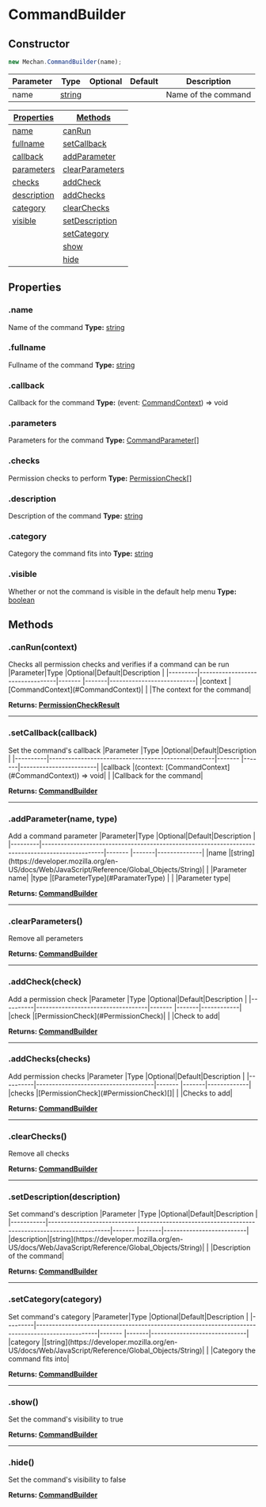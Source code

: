 # CommandBuilder

## Constructor
```js
new Mechan.CommandBuilder(name);
```
| Parameter   | Type                                                                                                | Optional | Default | Description                                                    |
|-------------|-----------------------------------------------------------------------------------------------------|----------|---------|----------------------------------------------------------------|
| name        | [string](https://developer.mozilla.org/en-US/docs/Web/JavaScript/Reference/Global_Objects/String)   |          |         | Name of the command                                            |

|[Properties](#CommandBuilder?scrollTo=properties)  |[Methods](#CommandBuilder?scrollTo=methods)            |
|---------------------------------------------------|-----------------------------------------------------------|
|[name](#CommandBuilder?scrollTo=name)              |[canRun](#CommandBuilder?scrollTo=canRun)                  |
|[fullname](#CommandBuilder?scrollTo=fullname)      |[setCallback](#CommandBuilder?scrollTo=setCallback)        |
|[callback](#CommandBuilder?scrollTo=callback)      |[addParameter](#CommandBuilder?scrollTo=addParameter)      |
|[parameters](#CommandBuilder?scrollTo=parameters)  |[clearParameters](#CommandBuilder?scrollTo=clearParameters)|
|[checks](#CommandBuilder?scrollTo=checks)          |[addCheck](#CommandBuilder?scrollTo=addCheck)              |
|[description](#CommandBuilder?scrollTo=description)|[addChecks](#CommandBuilder?scrollTo=addChecks)            |
|[category](#CommandBuilder?scrollTo=category)      |[clearChecks](#CommandBuilder?scrollTo=clearChecks)        |
|[visible](#CommandBuilder?scrollTo=visible)        |[setDescription](#CommandBuilder?scrollTo=setDescription)  |
|                                                   |[setCategory](#CommandBuilder?scrollTo=setCategory)        |
|                                                   |[show](#CommandBuilder?scrollTo=show)                      |
|                                                   |[hide](#CommandBuilder?scrollTo=hide)                      |


## Properties
### .name
Name of the command
**Type:** [string](https://developer.mozilla.org/en-US/docs/Web/JavaScript/Reference/Global_Objects/String)

### .fullname
Fullname of the command
**Type:** [string](https://developer.mozilla.org/en-US/docs/Web/JavaScript/Reference/Global_Objects/String)
   
### .callback
Callback for the command
**Type:** (event: [CommandContext](#CommandContext)) => void  
   
### .parameters
Parameters for the command
**Type:** [CommandParameter](#CommandParameter)[]

### .checks
Permission checks to perform
**Type:** [PermissionCheck](#PermissionCheck)[]

### .description
Description of the command
**Type:** [string](https://developer.mozilla.org/en-US/docs/Web/JavaScript/Reference/Global_Objects/String)

### .category
Category the command fits into
**Type:** [string](https://developer.mozilla.org/en-US/docs/Web/JavaScript/Reference/Global_Objects/String)

### .visible
Whether or not the command is visible in the default help menu
**Type:** [boolean](https://developer.mozilla.org/en-US/docs/Web/JavaScript/Reference/Global_Objects/Boolean)

## Methods
<h3 id="canRun"> .canRun(context)</h3>
Checks all permission checks and verifies if a command can be run
|Parameter|Type                             |Optional|Default|Description                |
|---------|---------------------------------|------- |-------|---------------------------|
|context  |[CommandContext](#CommandContext)|        |       |The context for the command|

**Returns: [PermissionCheckResult](#PermissionCheckResult)**

<hr>

<h3 id="setCallback"> .setCallback(callback)</h3>
Set the command's callback
|Parameter |Type                                                |Optional|Default|Description             |
|----------|----------------------------------------------------|------- |-------|------------------------|
|callback  |(context: [CommandContext](#CommandContext)) => void|        |       |Callback for the command|

**Returns: [CommandBuilder](#CommandBuilder)**

<hr>

<h3 id="addParameter"> .addParameter(name, type)</h3>
Add a command parameter
|Parameter|Type                                                                                             |Optional|Default|Description   |
|---------|-------------------------------------------------------------------------------------------------|------- |-------|--------------|
|name     |[string](https://developer.mozilla.org/en-US/docs/Web/JavaScript/Reference/Global_Objects/String)|        |       |Parameter name|
|type     |[ParameterType](#ParamaterType)                                                                  |        |       |Parameter type|

**Returns: [CommandBuilder](#CommandBuilder)**

<hr>

<h3 id="clearParameters"> .clearParameters()</h3>
Remove all perameters

**Returns: [CommandBuilder](#CommandBuilder)**

<hr>

<h3 id="addCheck"> .addCheck(check)</h3>
Add a permission check
|Parameter |Type                               |Optional|Default|Description |
|----------|-----------------------------------|------- |-------|------------|
|check     |[PermissionCheck](#PermissionCheck)|        |       |Check to add|

**Returns: [CommandBuilder](#CommandBuilder)**

<hr>

<h3 id="addChecks"> .addChecks(checks)</h3>
Add permission checks
|Parameter |Type                                 |Optional|Default|Description  |
|----------|-------------------------------------|------- |-------|-------------|
|checks    |[PermissionCheck](#PermissionCheck)[]|        |       |Checks to add|

**Returns: [CommandBuilder](#CommandBuilder)**

<hr>

<h3 id="clearChecks"> .clearChecks()</h3>
Remove all checks

**Returns: [CommandBuilder](#CommandBuilder)**

<hr>

<h3 id="setDescription"> .setDescription(description)</h3>
Set command's description
|Parameter  |Type                                                                                             |Optional|Default|Description               |
|-----------|-------------------------------------------------------------------------------------------------|------- |-------|--------------------------|
|description|[string](https://developer.mozilla.org/en-US/docs/Web/JavaScript/Reference/Global_Objects/String)|        |       |Description of the command|

**Returns: [CommandBuilder](#CommandBuilder)**

<hr>

<h3 id="setCategory"> .setCategory(category)</h3>
Set command's category
|Parameter|Type                                                                                             |Optional|Default|Description                   |
|---------|-------------------------------------------------------------------------------------------------|------- |-------|------------------------------|
|category |[string](https://developer.mozilla.org/en-US/docs/Web/JavaScript/Reference/Global_Objects/String)|        |       |Category the command fits into|

**Returns: [CommandBuilder](#CommandBuilder)**

<hr>

<h3 id="show"> .show()</h3>
Set the command's visibility to true

**Returns: [CommandBuilder](#CommandBuilder)**

<hr>

<h3 id="hide"> .hide()</h3>
Set the command's visibility to false

**Returns: [CommandBuilder](#CommandBuilder)**